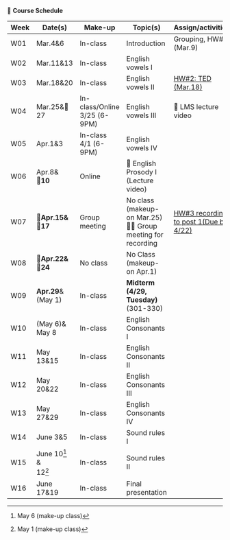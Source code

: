 🌱 **Course Schedule**

| Week | Date(s) | Make-up|Topic(s) | Assign/activities | 
|------|------|----|------|--------|
|  W01    |Mar.4&6|In-class|Introduction| Grouping, HW#1 (Mar.9)       |       
|  W02    |Mar.11&13|In-class| English vowels I |        |       
|  W03    |Mar.18&20|In-class| English vowels II |   [HW#2: TED (Mar.18)](https://docs.google.com/spreadsheets/d/1vi-wOJEFpXNWInfcKEZKqiuNFzOQtib5_1R3qyT6N9E/edit?usp=sharing)     |       
|  W04    |Mar.25&💜27|In-class/Online <br>3/25 (6-9PM)|  English vowels III | 💓 LMS lecture video |       
|  W05    |Apr.1&3|In-class <br>4/1 (6-9PM)| English vowels IV |        |       
|  W06    |Apr.8&<br>💜**10**|Online| 💓 English Prosody I (Lecture video) |        |       
|  W07    |**💜Apr.15& <br>💜17**|Group meeting | No class (makeup-on Mar.25)<br>👫💓  Group meeting for recording |   [HW#3 recording to post 1(Due by 4/22)](https://padlet.com/mirankim316/S25Engpro)     |       
|  W08    |**💜Apr.22& <br>💜24**| No class| No Class (makeup-on Apr.1)|       |       
|  W09    |**Apr.29**& <br>(May 1)|In-class|  **Midterm (4/29, Tuesday)** (301-330)|        |       
|  W10    |(May 6)&<br>May 8|In-class|English Consonants I |        |       
|  W11    |May 13&15| In-class|English Consonants II |        |       
|  W12    |May 20&22|In-class |English Consonants III |        |       
|  W13    |May 27&29| In-class|English Consonants IV|        |       
|  W14    |June 3&5|In-class |Sound rules I |        |       
|  W15    |June 10[^1] & <br>12[^2]| In-class|Sound rules II |        |       
|  W16    |June 17&19| In-class|Final presentation |        |       

[^1]: May 6 (make-up class)
[^2]: May 1 (make-up class)
